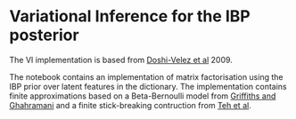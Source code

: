 # Variational Inference for the IBP posterior

The VI implementation is based from [Doshi-Velez et al](http://ai.stanford.edu/~tadayuki/papers/doshivelez-miller-vangael-teh-tech-report09.pdf) 2009. 

The notebook contains an implementation of matrix factorisation using the IBP prior over latent features in the dictionary. The implementation contains finite approximations based on a Beta-Bernoulli model from [Griffiths and Ghahramani](http://www.jmlr.org/papers/v12/griffiths11a.html) and a finite stick-breaking contruction from [Teh et al](http://proceedings.mlr.press/v2/teh07a.html).
